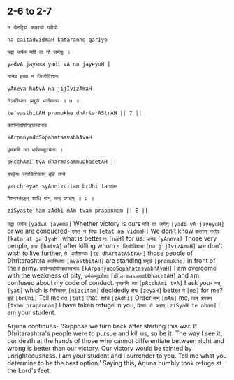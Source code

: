 ## 2-6 to 2-7


```shloka-sa
न चैतद्विद्मः कतरन्नो गरीयो
```
```shloka-sa-hk
na caitadvidmaH kataranno garIyo
```
```shloka-sa
यद्वा जयेम यदि वा नो जयेयुः ।
```
```shloka-sa-hk
yadvA jayema yadi vA no jayeyuH |
```
```shloka-sa
यानेव हत्वा न जिजीविशामः
```
```shloka-sa-hk
yAneva hatvA na jijIvizAmaH
```
```shloka-sa
तेऽवस्थिताः प्रमुखे धार्तराष्त्राः ॥ ७ ॥
```
```shloka-sa-hk
te'vasthitAH pramukhe dhArtarAStrAH || 7 ||
```

```shloka-sa
कार्पन्यदोषोपहतस्वभावः
```
```shloka-sa-hk
kArpanyadoSopahatasvabhAvaH
```
```shloka-sa
पृच्छामि त्वा धर्मसम्मूढचेताः ।
```
```shloka-sa-hk
pRcchAmi tvA dharmasammUDhacetAH |
```
```shloka-sa
यच्छ्रेयः स्यान्निश्चितम् ब्रूहि तन्मे
```
```shloka-sa-hk
yacchreyaH syAnnizcitam brUhi tanme
```
```shloka-sa
शिष्यस्तेऽहम् शाधि माम् त्वम् प्रपन्नम् ॥ ८ ॥
```
```shloka-sa-hk
ziSyaste'ham zAdhi mAm tvam prapannam || 8 ||
```

`यद्वा जयेम` `[yadvA jayema]` Whether victory is ours `यदि वा जयेयुः` `[yadi vA jayeyuH]` or we are conquered- `एतत् न विद्मः` `[etat na vidmaH]` We don’t know `कतरत् गरीयः` `[katarat garIyaH]` what is better `नः` `[naH]` for us. `यानेव` `[yAneva]` Those very people, `हत्वा` `[hatvA]` after killing whom `न जिजीविशामः` `[na jijIvizAmaH]` we don’t wish to live further, `ते धार्तताष्त्राः` `[te dhArtatAStrAH]` those people of Dhritarashtra `अवस्थिताः` `[avasthitAH]` are standing `प्रमुखे` `[pramukhe]` in front of their army.
`कार्पन्यदोषोपहतस्वभावः` `[kArpanyadoSopahatasvabhAvaH]` I am overcome with the weakness of pity, `धर्मसम्मूढचेताः` `[dharmasammUDhacetAH]` and am confused about my code of conduct. `पृच्छामि त्वा` `[pRcchAmi tvA]` I ask you- `यत्` `[yat]` which is `निश्चितम्` `[nizcitam]` decidedly `शेयः` `[zeyaH]` better `मे` `[me]` for me? `ब्रूहि` `[brUhi]` Tell me `तत्` `[tat]` that. `शाधि` `[zAdhi]` Order `माम्` `[mAm]` me, `त्वम् प्रपन्नम्` `[tvam prapannam]` I have taken refuge in you, `शिष्यः ते अहम्` `[ziSyaH te aham]` I am your student.

Arjuna continues-
‘Suppose we turn back after starting this war. If Dhritarashtra's people were to pursue and kill us, so be it. The way I see it, our death at the hands of those who cannot differentiate between right and wrong is better than our victory. Our victory would be tainted by unrighteousness. I am your student and I surrender to you. Tell me what you determine to be the best option.’
Saying this, Arjuna humbly took refuge at the Lord's feet.

